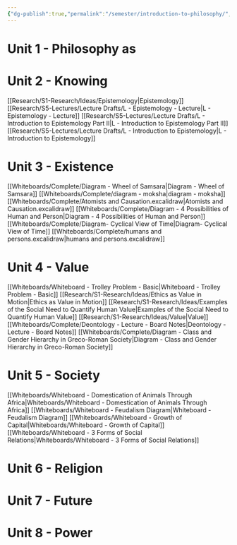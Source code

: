 ```yaml
---
{"dg-publish":true,"permalink":"/semester/introduction-to-philosophy/","tags":"gardenEntry"}
---
```



# Unit 1 - Philosophy as


# Unit 2 - Knowing
[[Research/S1-Research/Ideas/Epistemology\|Epistemology]]
[[Research/S5-Lectures/Lecture Drafts/L - Epistemology - Lecture\|L - Epistemology - Lecture]]
[[Research/S5-Lectures/Lecture Drafts/L - Introduction to Epistemology Part II\|L - Introduction to Epistemology Part II]]
[[Research/S5-Lectures/Lecture Drafts/L - Introduction to Epistemology\|L - Introduction to Epistemology]]

# Unit 3 - Existence
[[Whiteboards/Complete/Diagram - Wheel of Samsara\|Diagram - Wheel of Samsara]]
[[Whiteboards/Complete/diagram - moksha\|diagram - moksha]]
[[Whiteboards/Complete/Atomists and Causation.excalidraw\|Atomists and Causation.excalidraw]]
[[Whiteboards/Complete/Diagram - 4 Possibilities of Human and Person\|Diagram - 4 Possibilities of Human and Person]]
[[Whiteboards/Complete/Diagram- Cyclical View of Time\|Diagram- Cyclical View of Time]]
[[Whiteboards/Complete/humans and persons.excalidraw\|humans and persons.excalidraw]]

# Unit 4 - Value
[[Whiteboards/Whiteboard - Trolley Problem - Basic\|Whiteboard - Trolley Problem - Basic]]
[[Research/S1-Research/Ideas/Ethics as Value in Motion\|Ethics as Value in Motion]]
[[Research/S1-Research/Ideas/Examples of the Social Need to Quantify Human Value\|Examples of the Social Need to Quantify Human Value]]
[[Research/S1-Research/Ideas/Value\|Value]]
[[Whiteboards/Complete/Deontology - Lecture - Board Notes\|Deontology - Lecture - Board Notes]]
[[Whiteboards/Complete/Diagram - Class and Gender Hierarchy in Greco-Roman Society\|Diagram - Class and Gender Hierarchy in Greco-Roman Society]]


# Unit 5 - Society
[[Whiteboards/Whiteboard - Domestication of Animals Through Africa\|Whiteboards/Whiteboard - Domestication of Animals Through Africa]]
[[Whiteboards/Whiteboard - Feudalism Diagram\|Whiteboard - Feudalism Diagram]]
[[Whiteboards/Whiteboard - Growth of Capital\|Whiteboards/Whiteboard - Growth of Capital]]
[[Whiteboards/Whiteboard - 3 Forms of Social Relations\|Whiteboards/Whiteboard - 3 Forms of Social Relations]]


# Unit 6 - Religion



# Unit 7 - Future



# Unit 8 - Power


